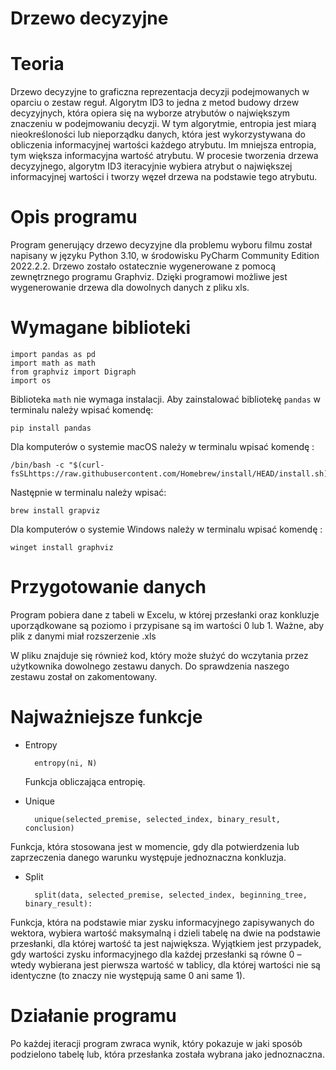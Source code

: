 ﻿# Drzewo decyzyjne 

#  Teoria
Drzewo decyzyjne to graficzna reprezentacja decyzji podejmowanych w oparciu o zestaw reguł. Algorytm ID3 to jedna z metod budowy drzew decyzyjnych, która opiera się na wyborze atrybutów o największym znaczeniu w podejmowaniu decyzji. W tym algorytmie, entropia jest miarą nieokreśloności lub nieporządku danych, która jest wykorzystywana do obliczenia informacyjnej wartości każdego atrybutu. Im mniejsza entropia, tym większa informacyjna wartość atrybutu. W procesie tworzenia drzewa decyzyjnego, algorytm ID3 iteracyjnie wybiera atrybut o największej informacyjnej wartości i tworzy węzeł drzewa na podstawie tego atrybutu.


# Opis programu
Program generujący drzewo decyzyjne dla problemu wyboru filmu został napisany w języku Python 3.10, w środowisku PyCharm Community Edition 2022.2.2. Drzewo zostało ostatecznie wygenerowane z pomocą zewnętrznego programu Graphviz. Dzięki programowi możliwe jest wygenerowanie drzewa dla dowolnych danych z pliku  xls. 

# Wymagane biblioteki
	import pandas as pd 
	import math as math  
	from graphviz import Digraph  
	import os
Biblioteka `math` nie wymaga instalacji.
Aby zainstalować bibliotekę `pandas` w terminalu należy wpisać komendę:

	pip install pandas

Dla komputerów o systemie macOS należy w terminalu wpisać komendę :
 
	/bin/bash -c "$(curl-fsSLhttps://raw.githubusercontent.com/Homebrew/install/HEAD/install.sh)"

Następnie w terminalu należy wpisać:

	brew install grapviz

Dla komputerów o systemie Windows należy w terminalu wpisać komendę :
```
winget install graphviz
```

# Przygotowanie danych 
Program pobiera dane z tabeli w Excelu, w której przesłanki oraz konkluzje uporządkowane są poziomo i przypisane są im wartości 0 lub 1. Ważne, aby plik z danymi miał rozszerzenie .xls

W pliku znajduje się również kod, który może służyć do wczytania przez użytkownika dowolnego zestawu danych. Do sprawdzenia naszego zestawu został on zakomentowany. 

# Najważniejsze funkcje 
- Entropy

		entropy(ni, N)
	Funkcja obliczająca entropię.
- Unique

		unique(selected_premise, selected_index, binary_result, conclusion)

Funkcja, która stosowana jest w momencie, gdy dla potwierdzenia lub zaprzeczenia danego warunku występuje jednoznaczna konkluzja.
- Split

		split(data, selected_premise, selected_index, beginning_tree, binary_result):

Funkcja, która na podstawie miar zysku informacyjnego zapisywanych do wektora, wybiera wartość maksymalną i dzieli tabelę na dwie na podstawie przesłanki, dla której wartość ta jest największa. Wyjątkiem jest przypadek, gdy wartości zysku informacyjnego dla każdej przesłanki są równe 0 – wtedy wybierana jest pierwsza wartość w tablicy, dla której wartości nie są identyczne (to znaczy nie występują same 0 ani same 1).


# Działanie programu
Po każdej iteracji program zwraca wynik, który pokazuje w jaki sposób podzielono tabelę lub, która przesłanka została wybrana jako jednoznaczna.

